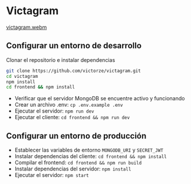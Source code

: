 # Victagram

[victagram.webm](https://user-images.githubusercontent.com/22132891/193479132-6ecc6391-e190-417d-8c89-cd5be7ad08d0.webm)

## Configurar un entorno de desarrollo

Clonar el repositorio e instalar dependencias

```bash
git clone https://github.com/victorze/victagram.git
cd victagram
npm install
cd frontend && npm install
```

- Verificar que el servidor MongoDB se encuentre activo y funcionando
- Crear un archivo .env: `cp .env.example .env`
- Ejecutar el servidor: `npm run dev`
- Ejecutar el cliente: `cd frontend && npm run dev`

## Configurar un entorno de producción

- Establecer las variables de entorno `MONGODB_URI` y `SECRET_JWT`
- Instalar dependencias del cliente: `cd frontend && npm install`
- Compilar el frontend: `cd frontend && npm run build`
- Instalar dependencias del servidor: `npm install`
- Ejecutar el servidor: `npm start`
